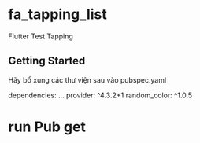 # fa_tapping_list

Flutter Test Tapping

## Getting Started
Hãy bổ xung các thư viện sau vào pubspec.yaml

dependencies:
    ...
    provider: ^4.3.2+1
    random_color: ^1.0.5
    
# run Pub get

